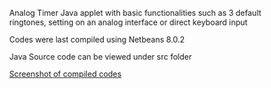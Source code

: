 Analog Timer Java applet with basic functionalities such as 3 default ringtones, setting on an analog interface or direct keyboard input

Codes were last compiled using Netbeans 8.0.2

Java Source code can be viewed under src folder 

[Screenshot of compiled codes](http://i.imgur.com/TGZyRaG.png)
